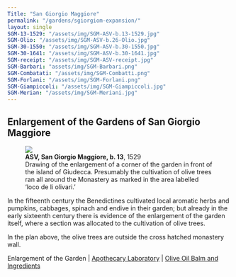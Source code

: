```yaml
---
Title: "San Giorgio Maggiore"
permalink: "/gardens/sgiorgiom-expansion/"
layout: single
SGM-13-1529: "/assets/img/SGM-ASV-b.13-1529.jpg"
SGM-Olio: "/assets/img/SGM-ASV-b.26-Olio.jpg"
SGM-30-1550: "/assets/img/SGM-ASV-b.30-1550.jpg"
SGM-30-1641: "/assets/img/SGM-ASV-b.30-1641.jpg"
SGM-receipt: "/assets/img/SGM-ASV-receipt.jpg"
SGM-Barbari: "assets/img/SGM-Barbari.png"
SGM-Combatati: "/assets/img/SGM-Combatti.png"
SGM-Forlani: "/assets/img/SGM-Forlani.png"
SGM-Giampiccoli: "/assets/img/SGM-Giampiccoli.jpg"
SGM-Merian: "/assets/img/SGM-Meriani.jpg"
---
```


## Enlargement of the Gardens of San Giorgio Maggiore

<figure><img src="{{ page.SGM-13-1529 | relative_url }}" class="img-ctr" align="center"/><figcaption><strong>ASV, San Giorgio Maggiore, b. 13</strong>,  1529
<br/>
Drawing of the enlargement of a corner of the garden in front of the island of Giudecca. Presumably the cultivation of olive trees ran all around the Monastery as marked in the area labelled ‘loco de li olivari.’</figcaption></figure>

In the fifteenth century the Benedictines cultivated local aromatic herbs and pumpkins, cabbages, spinach and endive in their garden; but already in the early sixteenth century there is evidence of the enlargement of the garden itself, where a section was allocated to the cultivation of olive trees.

In the plan above, the olive trees are outside the cross hatched monastery wall.

 Enlargement of the Garden | <a href="{{ site.baseurl }}gardens/sgiorgiom-lab/">Apothecary Laboratory</a> | <a href="{{ site.baseurl }}gardens/sgiorgiom-balm/">Olive Oil Balm and Ingredients</a>
